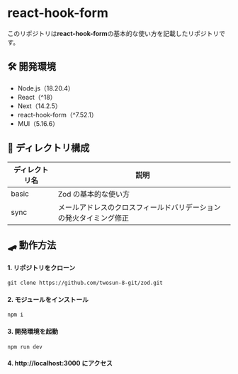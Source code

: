# react-hook-form

このリポジトリは**react-hook-form**の基本的な使い方を記載したリポジトリです。

## 🛠️ 開発環境

- Node.js（18.20.4）
- React（^18）
- Next（14.2.5）
- react-hook-form（^7.52.1）
- MUI（5.16.6）

## 📁 ディレクトリ構成

| ディレクトリ名 | 説明                                                               |
| -------------- | ------------------------------------------------------------------ |
| basic          | Zod の基本的な使い方                                               |
| sync           | メールアドレスのクロスフィールドバリデーションの発火タイミング修正 |

## 🛹 動作方法

#### 1. リポジトリをクローン

```
git clone https://github.com/twosun-8-git/zod.git
```

#### 2. モジュールをインストール

```
npm i
```

#### 3. 開発環境を起動

```
npm run dev
```

#### 4. http://localhost:3000 にアクセス
